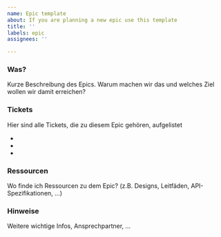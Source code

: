 ```yaml
---
name: Epic template
about: If you are planning a new epic use this template
title: ''
labels: epic
assignees: ''

---
```


### Was?
Kurze Beschreibung des Epics. Warum machen wir das und welches Ziel wollen wir damit erreichen?

### Tickets
Hier sind alle Tickets, die zu diesem Epic gehören, aufgelistet

- 
- 
- 

### Ressourcen
Wo finde ich Ressourcen zu dem Epic? (z.B. Designs, Leitfäden, API-Spezifikationen, ...)

### Hinweise
Weitere wichtige Infos, Ansprechpartner, ...
